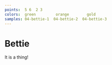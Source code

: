 ```yaml
---
points:  5 6  2 3
colors:  green         orange        gold
samples: 04-bettie-1  04-bettie-2  04-bettie-3
---
```


Bettie
======

It is a thing!